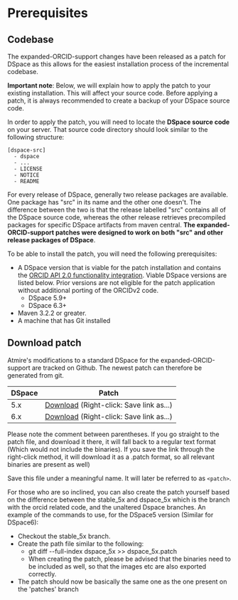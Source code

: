 # Prerequisites

## Codebase

The expanded-ORCID-support changes have been released as a patch for DSpace as this allows for the easiest installation process of the incremental codebase.

**__Important note__**: Below, we will explain how to apply the patch to your existing installation. This will affect your source code. Before applying a patch, it is always recommended to create a backup of your DSpace source code.

In order to apply the patch, you will need to locate the **DSpace source code** on your server. That source code directory should look similar to the following structure:

```
[dspace-src]
  - dspace
  - ...
  - LICENSE
  - NOTICE
  - README 
```

For every release of DSpace, generally two release packages are available. One package has "src" in its name and the other one doesn't. The difference between the two is that the release labelled "src" contains all of the DSpace source code, whereas the other release retrieves precompiled packages for specific DSpace artifacts from maven central. **The expanded-ORCID-support patches were designed to work on both "src" and other release packages of DSpace**.

To be able to install the patch, you will need the following prerequisites:

* A DSpace version that is viable for the patch installation and contains the [ORCID API 2.0 functionality integration](https://jira.duraspace.org/browse/DS-3447). Viable DSpace versions are listed below. Prior versions are not eligible for the patch application without additional porting of the ORCIDv2 code.
  * DSpace 5.9+
  * DSpace 6.3+
* Maven 3.2.2 or greater.
* A machine that has Git installed

## Download patch

Atmire's modifications to a standard DSpace for the expanded-ORCID-support are tracked on Github. The newest patch can therefore be generated from git.

| DSpace | Patch                                                                       |
| ------ | --------------------------------------------------------------------------- |
| 5.x    | [Download](https://github.com/atmire/expanded-ORCID-support/blob/master/patches/dspace_5x.patch) (Right-click: Save link as...)|
| 6.x    | [Download](https://github.com/atmire/expanded-ORCID-support/blob/master/patches/dspace_6x.patch) (Right-click: Save link as...)|

Please note the comment between parentheses. If you go straight to the patch file, and download it there, it will fall back to a regular text format (Which would not include the binaries). If you save the link through the right-click method, it will download it as a .patch format, so all relevant binaries are present as well)

Save this file under a meaningful name. It will later be referred to as `<patch>`.

For those who are so inclined, you can also create the patch yourself based on the difference between the stable_5x and dspace_5x which is the branch with the orcid related code, and the unaltered Dspace branches.
An example of the commands to use, for the DSpace5 version (Similar for DSpace6):
* Checkout the stable_5x branch.
* Create the path file similar to the following: 
    * git diff --full-index dspace_5x >> dspace_5x.patch 
    * When creating the patch, please be advised that the binaries need to be included as well, so that the images etc are also exported correctly.
* The patch should now be basically the same one as the one present on the 'patches' branch
